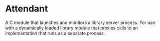 # Attendant

A C module that launches and monitors a library server process. For use with a
dynamically loaded library module that proxies calls to an implementation that
runs as a separate process.

